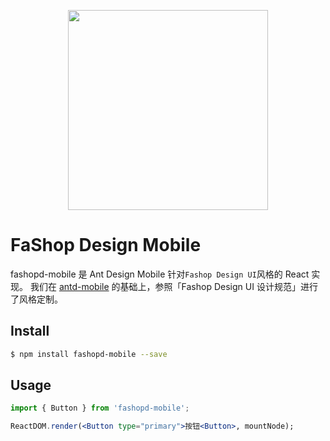 <p align="center">
  <a href="#">
    <img width="320" src="https://github.com/mojisrc/fashop-design-mobile/blob/master/ant-design-mobile/site/desktop/src/static/logo.png">
  </a>
</p>

# FaShop Design Mobile

fashopd-mobile 是 Ant Design Mobile 针对`Fashop Design UI`风格的 React 实现。
我们在 [antd-mobile](http://mobile.ant.design/) 的基础上，参照「Fashop Design UI 设计规范」进行了风格定制。

## Install

```bash
$ npm install fashopd-mobile --save
```
## Usage

```jsx
import { Button } from 'fashopd-mobile';

ReactDOM.render(<Button type="primary">按钮<Button>, mountNode);
```
